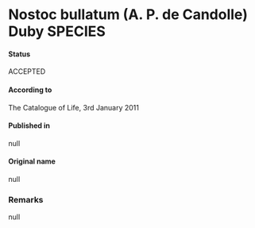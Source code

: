 Nostoc bullatum (A. P. de Candolle) Duby SPECIES
=======

#### Status
ACCEPTED

#### According to
The Catalogue of Life, 3rd January 2011

#### Published in
null

#### Original name
null

### Remarks
null